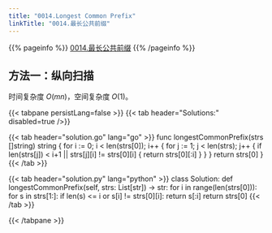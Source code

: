 ```yaml
---
title: "0014.Longest Common Prefix"
linkTitle: "0014.最长公共前缀"
---
```


{{% pageinfo %}}
[0014.最长公共前缀](https://leetcode.cn/problems/longest-common-prefix/)
{{% /pageinfo %}}

## 方法一：纵向扫描

时间复杂度 $O(mn)$，空间复杂度 $O(1)$。

{{< tabpane persistLang=false >}}
{{< tab header="Solutions:" disabled=true />}}

{{< tab header="solution.go" lang="go" >}}
func longestCommonPrefix(strs []string) string {
    for i := 0; i < len(strs[0]); i++ {
        for j := 1; j < len(strs); j++ {
            if len(strs[j]) < i+1 || strs[j][i] != strs[0][i] {
                return strs[0][:i]
            }
        }
    }
    return strs[0]
}
{{< /tab >}}

{{< tab header="solution.py" lang="python" >}}
class Solution:
    def longestCommonPrefix(self, strs: List[str]) -> str:
        for i in range(len(strs[0])):
            for s in strs[1:]:
                if len(s) <= i or s[i] != strs[0][i]:
                    return s[:i]
        return strs[0]
{{< /tab >}}

{{< /tabpane >}}
